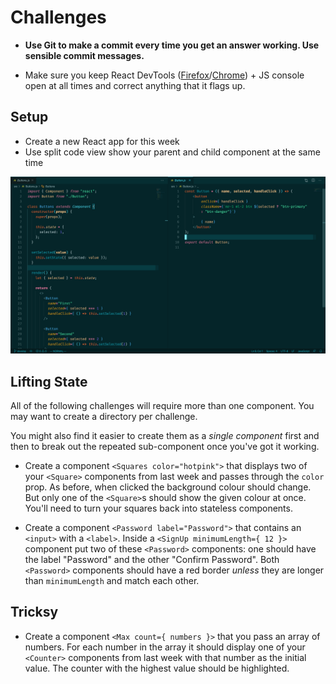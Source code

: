 # Challenges

- **Use Git to make a commit every time you get an answer working. Use sensible commit messages.**

- Make sure you keep React DevTools ([Firefox](https://addons.mozilla.org/en-US/firefox/addon/react-devtools/)/[Chrome](https://chrome.google.com/webstore/detail/react-developer-tools/fmkadmapgofadopljbjfkapdkoienihi)) + JS console open at all times and correct anything that it flags up.

## Setup

- Create a new React app for this week
- Use split code view show your parent and child component at the same time

![Screen Split](split.png)

## Lifting State

All of the following challenges will require more than one component. You may want to create a directory per challenge.

You might also find it easier to create them as a *single component* first and then to break out the repeated sub-component once you've got it working.

- Create a component `<Squares color="hotpink">` that displays two of your `<Square>` components from last week and passes through the `color` prop. As before, when clicked the background colour should change. But only one of the `<Square>`s should show the given colour at once. You'll need to turn your squares back into stateless components.

- Create a component `<Password label="Password">` that contains an `<input>` with a `<label>`. Inside a `<SignUp minimumLength={ 12 }>` component put two of these `<Password>` components: one should have the label "Password" and the other "Confirm Password". Both `<Password>` components should have a red border *unless* they are longer than `minimumLength` and match each other.


## Tricksy

- Create a component `<Max count={ numbers }>` that you pass an array of numbers. For each number in the array it should display one of your `<Counter>` components from last week with that number as the initial value. The counter with the highest value should be highlighted.
